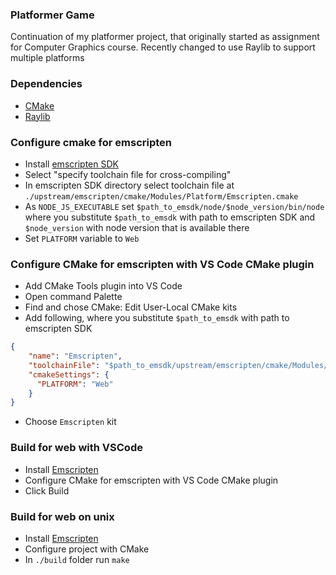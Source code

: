 ### Platformer Game
Continuation of my platformer project, that originally started as assignment for Computer Graphics course.
Recently changed to use Raylib to support multiple platforms

### Dependencies
- [CMake](https://cmake.org/download/)
- [Raylib](https://www.raylib.com/index.html)


### Configure cmake for emscripten
- Install [emscripten SDK](https://emscripten.org/docs/getting_started/downloads.html)
- Select "specify toolchain file for cross-compiling"
- In emscripten SDK directory select toolchain file at `./upstream/emscripten/cmake/Modules/Platform/Emscripten.cmake` 
- As `NODE_JS_EXECUTABLE` set `$path_to_emsdk/node/$node_version/bin/node` where you substitute `$path_to_emsdk` with path to emscripten SDK
 and `$node_version` with node version that is available there
- Set `PLATFORM` variable to `Web`

### Configure CMake for emscripten with VS Code CMake plugin
- Add CMake Tools plugin into VS Code
- Open command Palette
- Find and chose CMake: Edit User-Local CMake kits
- Add following, where you substitute `$path_to_emsdk` with path to emscripten SDK
```json
{
    "name": "Emscripten",
    "toolchainFile": "$path_to_emsdk/upstream/emscripten/cmake/Modules/Platform/Emscripten.cmake",
    "cmakeSettings": {
      "PLATFORM": "Web"
    }
}
```
- Choose `Emscripten` kit

### Build for web with VSCode
- Install [Emscripten](https://emscripten.org/)
- Configure CMake for emscripten with VS Code CMake plugin
- Click Build

### Build for web on unix
- Install [Emscripten](https://emscripten.org/)
- Configure project with CMake
- In `./build` folder run `make`